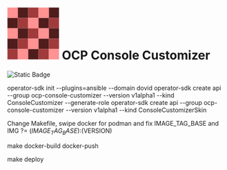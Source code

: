# ![OCCOperatorImage](./resources/OperatorIcon.png) OCP Console Customizer

![Static Badge](https://img.shields.io/badge/current_version-1.0.22-green)


operator-sdk init --plugins=ansible --domain dovid
operator-sdk create api --group ocp-console-customizer --version v1alpha1 --kind ConsoleCustomizer --generate-role
operator-sdk create api --group ocp-console-customizer --version v1alpha1 --kind ConsoleCustomizerSkin

Change Makefile, swipe docker for podman and fix IMAGE_TAG_BASE and IMG ?= $(IMAGE_TAG_BASE):$(VERSION)


make docker-build docker-push

make deploy


